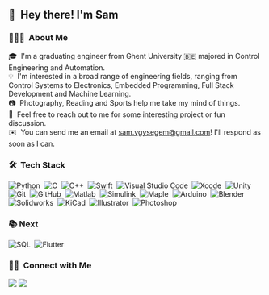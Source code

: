 ## 👋 &nbsp;Hey there! I'm Sam

### 👨🏻‍💻 &nbsp;About Me

🎓 &nbsp;I'm a graduating engineer from Ghent University :belgium: majored in Control Engineering and Automation.\
💡 &nbsp;I'm interested in a broad range of engineering fields, ranging from Control Systems to Electronics, Embedded Programming, Full Stack Development and Machine Learning.\
:camera: &nbsp;Photography, Reading and Sports help me take my mind of things.\
💬 &nbsp;Feel free to reach out to me for some interesting project or fun discussion.\
✉️ &nbsp;You can send me an email at sam.vgysegem@gmail.com! I'll respond as soon as I can.
 <!--- 📄 &nbsp;Please have a look at my [Résumé](https://www.adityavsingh.com/resume.html) for more details about me. I'm open to feedback and suggestions!) --->

### 🛠 &nbsp;Tech Stack

![Python](https://img.shields.io/badge/-Python-3776AB?style=flat&logo=python&logoColor=white)&nbsp;
![C](https://img.shields.io/badge/-C-A8B9CC?style=flat&logo=C&logoColor=white)&nbsp;
![C++](https://img.shields.io/badge/-C++-00599CA?style=flat&logo=C%2B%2B&logoColor=white)&nbsp;
![Swift](https://img.shields.io/badge/-Swift-FA7343?style=flat&logo=Swift&logoColor=white)&nbsp;
![Visual Studio Code](https://img.shields.io/badge/-Visual%20Studio%20Code-007ACC?style=flat&logo=visual-studio-code&logoColor=white)&nbsp;
![Xcode](https://img.shields.io/badge/-Xcode-147EFB?style=flat&logo=xcode&logoColor=white)&nbsp;
![Unity](https://img.shields.io/badge/-Unity-000000?style=flat&logo=unity&logoColor=white)&nbsp;
![Git](https://img.shields.io/badge/-Git-F05032?style=flat&logo=git&logoColor=white)&nbsp;
![GitHub](https://img.shields.io/badge/-GitHub-181717?style=flat&logo=github&logoColor=white)&nbsp;
![Matlab](https://img.shields.io/badge/-Matlab-007ACC?style=flat&logo=matlab&logoColor=white)&nbsp;
![Simulink](https://img.shields.io/badge/-Simulink-F05032?style=flat&logo=simulink&logoColor=white)&nbsp;
![Maple](https://img.shields.io/badge/-Maple-3A6693?style=flat&logo=maple&logoColor=white)&nbsp;
![Arduino](https://img.shields.io/badge/-Arduino/Teensy-00979D?style=flat&logo=arduino&logoColor=white)&nbsp;
![Blender](https://img.shields.io/badge/-Blender-F5792A?style=flat&logo=blender&logoColor=white)&nbsp;
![Solidworks](https://img.shields.io/badge/-Solidworks-BD2C22?style=flat&logo=solidworks&logoColor=white)&nbsp;
![KiCad](https://img.shields.io/badge/-KiCad-B68E29?style=flat&logo=kicad&logoColor=white)&nbsp;
![Illustrator](https://img.shields.io/badge/-Illustrator-FF9A00?style=flat&logo=adobe-illustrator&logoColor=white)&nbsp;
![Photoshop](https://img.shields.io/badge/-Photoshop-31A8FF?style=flat&logo=adobe-photoshop&logoColor=white)&nbsp;

### :books: Next

![SQL](https://img.shields.io/badge/-PostgreSQL-4169E1?style=flat&logo=postgresql&logoColor=white)&nbsp;
![Flutter](https://img.shields.io/badge/-Flutter-02569B?style=flat&logo=flutter&logoColor=white)&nbsp;

### 🤝🏻 &nbsp;Connect with Me

<p align="left">
<a href="https://www.linkedin.com/in/sam-van-gysegem-849675100/"><img src="https://img.shields.io/badge/-Sam%20Van%20Gysegem-0A66C2?style=flat&logo=Linkedin&logoColor=white"/></a>
<a href="https://www.facebook.com/profile.php?id=100006229087640"><img src="https://img.shields.io/badge/-Sam%20Van%20Gysegem-1877F2?style=flat&logo=Facebook&logoColor=white"/></a>
</p>


